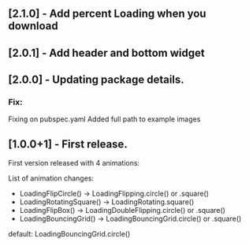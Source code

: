 
## [2.1.0] - Add percent Loading when you download

## [2.0.1] - Add header and bottom widget

## [2.0.0] - Updating package details.

### Fix: 
Fixing on pubspec.yaml
Added full path to example images


## [1.0.0+1] - First release.

First version released with 4 animations:

List of animation changes:

- LoadingFlipCircle() -> LoadingFlipping.circle() or .square()
- LoadingRotatingSquare() -> LoadingRotating.square()
- LoadingFlipBox() -> LoadingDoubleFlipping.circle() or .square()
- LoadingBouncingGrid() -> LoadingBouncingGrid.circle() or .square()

default: LoadingBouncingGrid.circle() 
